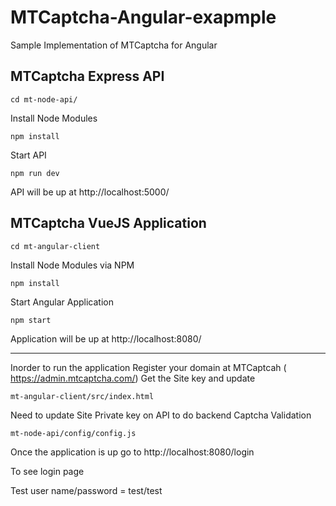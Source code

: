 # MTCaptcha-Angular-exapmple
Sample Implementation of MTCaptcha for  Angular


## MTCaptcha Express API

```
cd mt-node-api/
```

Install Node Modules 

```
npm install
```

Start API
```
npm run dev
```

API will be up at http://localhost:5000/

## MTCaptcha VueJS Application 

```
cd mt-angular-client
```

Install Node Modules via NPM
```
npm install
```

Start Angular Application

```
npm start
```
Application will be up at http://localhost:8080/

----
Inorder to run the application Register your domain at MTCaptcah ( https://admin.mtcaptcha.com/)
Get the Site key and update 
```
mt-angular-client/src/index.html
```

Need to update Site Private key on API to do backend Captcha Validation 

```
mt-node-api/config/config.js
```

Once the application is up go to 
http://localhost:8080/login

To see login page 

Test user name/password = test/test

